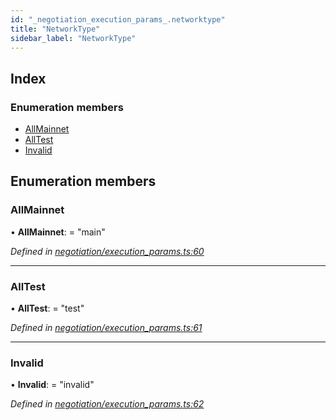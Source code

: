 ```yaml
---
id: "_negotiation_execution_params_.networktype"
title: "NetworkType"
sidebar_label: "NetworkType"
---
```


## Index

### Enumeration members

* [AllMainnet](_negotiation_execution_params_.networktype.md#allmainnet)
* [AllTest](_negotiation_execution_params_.networktype.md#alltest)
* [Invalid](_negotiation_execution_params_.networktype.md#invalid)

## Enumeration members

###  AllMainnet

• **AllMainnet**: = "main"

*Defined in [negotiation/execution_params.ts:60](https://github.com/comit-network/comit-js-sdk/blob/701099a/src/negotiation/execution_params.ts#L60)*

___

###  AllTest

• **AllTest**: = "test"

*Defined in [negotiation/execution_params.ts:61](https://github.com/comit-network/comit-js-sdk/blob/701099a/src/negotiation/execution_params.ts#L61)*

___

###  Invalid

• **Invalid**: = "invalid"

*Defined in [negotiation/execution_params.ts:62](https://github.com/comit-network/comit-js-sdk/blob/701099a/src/negotiation/execution_params.ts#L62)*
